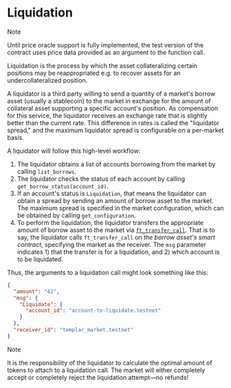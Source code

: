 # Liquidation

> [!NOTE]
> Until price oracle support is fully implemented, the test version of the contract uses price data provided as an argument to the function call.

Liquidation is the process by which the asset collateralizing certain positions may be reappropriated e.g. to recover assets for an undercollateralized position.

A liquidator is a third party willing to send a quantity of a market's borrow asset (usually a stablecoin) to the market in exchange for the amount of collateral asset supporting a specific account's position. As compensation for this service, the liquidator receives an exchange rate that is slightly better than the current rate. This difference in rates is called the "liquidator spread," and the maximum liquidator spread is configurable on a per-market basis.

A liquidator will follow this high-level workflow:

1. The liquidator obtains a list of accounts borrowing from the market by calling `list_borrows`.
2. The liquidator checks the status of each account by calling `get_borrow_status(account_id)`.
3. If an account's status is `Liquidation`, that means the liquidator can obtain a spread by sending an amount of borrow asset to the market. The maximum spread is specified in the market configuration, which can be obtained by calling `get_configuration`.
4. To perform the liquidation, the liquidator transfers the appropriate amount of borrow asset to the market via [`ft_transfer_call`](https://docs.near.org/build/primitives/ft#attaching-fts-to-a-call). That is to say, the liquidator calls `ft_transfer_call` on _the borrow asset's smart contract_, specifying the market as the receiver. The `msg` parameter indicates 1) that the transfer is for a liquidation, and 2) which account is to be liquidated.

Thus, the arguments to a liquidation call might look something like this:

```json
{
  "amount": "42",
  "msg": {
    "Liquidate": {
      "account_id": "account-to-liquidate.testnet"
    }
  },
  "receiver_id": "templar_market.testnet"
}
```

> [!NOTE]
> It is the responsibility of the liquidator to calculate the optimal amount of tokens to attach to a liquidation call. The market will either completely accept or completely reject the liquidation attempt&mdash;no refunds!
